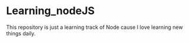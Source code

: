 # Learning_nodeJS
This repository is just a learning track of Node cause I love learning new things daily.

